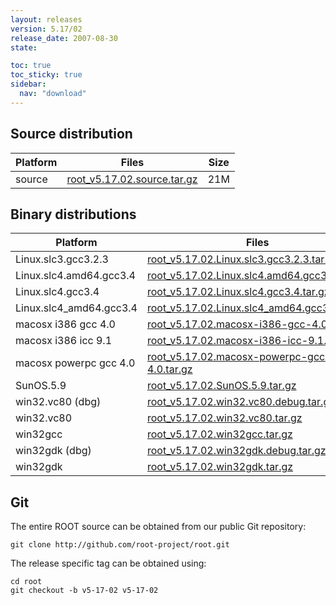 ```yaml
---
layout: releases
version: 5.17/02
release_date: 2007-08-30
state:

toc: true
toc_sticky: true
sidebar:
  nav: "download"
---
```



## Source distribution

| Platform       | Files | Size |
|-----------|-------|-----|
| source | [root_v5.17.02.source.tar.gz](https://root.cern.ch/download/root_v5.17.02.source.tar.gz) |  21M |


## Binary distributions

| Platform       | Files | Size |
|-----------|-------|-----|
| Linux.slc3.gcc3.2.3 | [root_v5.17.02.Linux.slc3.gcc3.2.3.tar.gz](https://root.cern.ch/download/root_v5.17.02.Linux.slc3.gcc3.2.3.tar.gz) |  36M |
| Linux.slc4.amd64.gcc3.4 | [root_v5.17.02.Linux.slc4.amd64.gcc3.4.tar.gz](https://root.cern.ch/download/root_v5.17.02.Linux.slc4.amd64.gcc3.4.tar.gz) |  39M |
| Linux.slc4.gcc3.4 | [root_v5.17.02.Linux.slc4.gcc3.4.tar.gz](https://root.cern.ch/download/root_v5.17.02.Linux.slc4.gcc3.4.tar.gz) |  37M |
| Linux.slc4_amd64.gcc3.4 | [root_v5.17.02.Linux.slc4_amd64.gcc3.4.tar.gz](https://root.cern.ch/download/root_v5.17.02.Linux.slc4_amd64.gcc3.4.tar.gz) |  38M |
| macosx i386 gcc 4.0 | [root_v5.17.02.macosx-i386-gcc-4.0.tar.gz](https://root.cern.ch/download/root_v5.17.02.macosx-i386-gcc-4.0.tar.gz) |  40M |
| macosx i386 icc 9.1 | [root_v5.17.02.macosx-i386-icc-9.1.tar.gz](https://root.cern.ch/download/root_v5.17.02.macosx-i386-icc-9.1.tar.gz) |  73M |
| macosx powerpc gcc 4.0 | [root_v5.17.02.macosx-powerpc-gcc-4.0.tar.gz](https://root.cern.ch/download/root_v5.17.02.macosx-powerpc-gcc-4.0.tar.gz) |  36M |
| SunOS.5.9 | [root_v5.17.02.SunOS.5.9.tar.gz](https://root.cern.ch/download/root_v5.17.02.SunOS.5.9.tar.gz) |  41M |
| win32.vc80 (dbg) | [root_v5.17.02.win32.vc80.debug.tar.gz](https://root.cern.ch/download/root_v5.17.02.win32.vc80.debug.tar.gz) |  89M |
| win32.vc80 | [root_v5.17.02.win32.vc80.tar.gz](https://root.cern.ch/download/root_v5.17.02.win32.vc80.tar.gz) |  38M |
| win32gcc | [root_v5.17.02.win32gcc.tar.gz](https://root.cern.ch/download/root_v5.17.02.win32gcc.tar.gz) |  43M |
| win32gdk (dbg) | [root_v5.17.02.win32gdk.debug.tar.gz](https://root.cern.ch/download/root_v5.17.02.win32gdk.debug.tar.gz) |  84M |
| win32gdk | [root_v5.17.02.win32gdk.tar.gz](https://root.cern.ch/download/root_v5.17.02.win32gdk.tar.gz) |  42M |


## Git
The entire ROOT source can be obtained from our public Git repository:

~~~
git clone http://github.com/root-project/root.git
~~~
The release specific tag can be obtained using:
~~~
cd root
git checkout -b v5-17-02 v5-17-02
~~~

